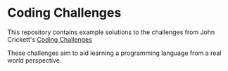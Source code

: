 # Coding Challenges

This repository contains example solutions to the challenges from John Crickett's
[Coding Challenges](https://codingchallenges.fyi/)

These challenges aim to aid learning a programming language from a real world perspective.

